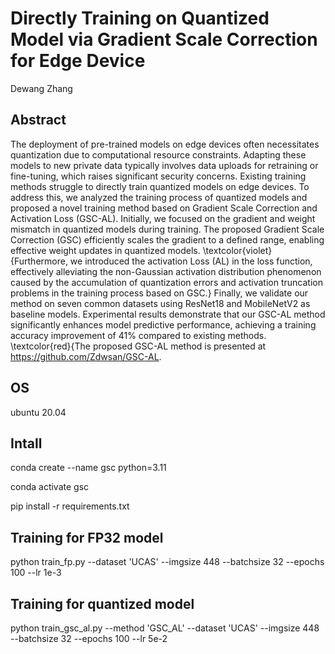 # Directly Training on Quantized Model via Gradient Scale Correction for Edge Device

Dewang Zhang

## Abstract
The deployment of pre-trained models on edge devices often necessitates quantization due to computational resource constraints. Adapting these models to new private data typically involves data uploads for retraining or fine-tuning, which raises significant security concerns. Existing training methods struggle to directly train quantized models on edge devices. To address this, we analyzed the training process of quantized models and proposed a novel training method based on Gradient Scale Correction and Activation Loss (GSC-AL). Initially, we focused on the gradient and weight mismatch in quantized models during training. The proposed Gradient Scale Correction (GSC) efficiently scales the gradient to a defined range, enabling effective weight updates in quantized models. \textcolor{violet}{Furthermore, we introduced the activation Loss (AL) in the loss function, effectively alleviating the non-Gaussian activation distribution phenomenon caused by the accumulation of quantization errors and activation truncation problems in the training process based on GSC.} Finally, we validate our method on seven common datasets using ResNet18 and MobileNetV2 as baseline models. Experimental results demonstrate that our GSC-AL method significantly enhances model predictive performance, achieving a training accuracy improvement of 41\% compared to existing methods. \textcolor{red}{The proposed GSC-AL method is presented at https://github.com/Zdwsan/GSC-AL.

## OS
ubuntu 20.04

## Intall
conda create --name gsc python=3.11

conda activate gsc

pip install -r requirements.txt

## Training for FP32 model
python train_fp.py --dataset 'UCAS' --imgsize 448 --batchsize 32 --epochs 100 --lr 1e-3

## Training for quantized model
python train_gsc_al.py --method 'GSC_AL' --dataset 'UCAS' --imgsize 448 --batchsize 32 --epochs 100 --lr 5e-2
